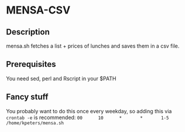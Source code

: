 # MENSA-CSV

## Description
mensa.sh fetches a list + prices of lunches and saves them in a csv file.

## Prerequisites
You need sed, perl and Rscript in your $PATH

## Fancy stuff
You probably want to do this once every weekday, so adding this via `crontab -e` is recommended:
```00      10      *       *       1-5     /home/kpeters/mensa.sh```

